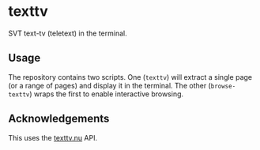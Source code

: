 texttv
======

SVT text-tv (teletext) in the terminal.

Usage
-----

The repository contains two scripts. One (`texttv`) will extract a
single page (or a range of pages) and display it in the terminal. The
other (`browse-texttv`) wraps the first to enable interactive browsing.

Acknowledgements
----------------

This uses the [texttv.nu] API.

  [texttv.nu]: http://texttv.nu
